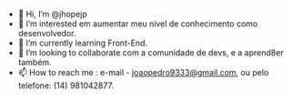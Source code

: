   - 👋 Hi, I’m @jhopejp         
- 👀 I’m interested  em aumentar meu nível de conhecimento como desenvolvedor.
- 🌱 I’m currently learning  Front-End.
- 💞️ I’m looking to collaborate com a comunidade de devs, e a aprend8er também.
- 📫 How to reach me : e-mail - joaopedro9333@gmail.com, ou pelo telefone: (14) 981042877.
<!---
jhopejp/jhopejp is a ✨ special ✨ repository because its `README.md` (this file) appears on your GitHub profile.
You can click the Preview link to take a look at your changes.
--->
